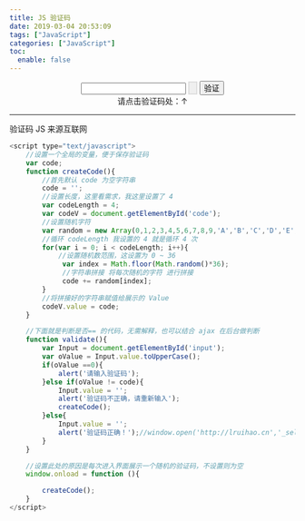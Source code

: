 ```yaml
---
title: JS 验证码
date: 2019-03-04 20:53:09
tags: ["JavaScript"]
categories: ["JavaScript"]
toc:
  enable: false
---
```


<style type="text/css">
	#code{  
        font-family:Arial;  
        font-style:italic;  
        font-weight:bold;  
        border:2px solid #ddd;
        letter-spacing:9px;  
        color:blue;
        font-size: 15px; 
    }
</style>

<script type="text/javascript">
	//设置一个全局的变量，便于保存验证码
    var code;
    function createCode(){
        //首先默认 code 为空字符串
        code = '';
        //设置长度，这里看需求，我这里设置了 4
        var codeLength = 4;
        var codeV = document.getElementById('code');
        //设置随机字符
        var random = new Array('人','徒','知','枯','坐','息','思','为','进','德','之','功','殊','不','知','上','达','之', '士','圆','通','定','慧','体','用','双','修','即','动','而','静','虽','撄','而','宁');
        //循环 codeLength 我设置的 4 就是循环 4 次
        for(var i = 0; i < codeLength; i++){
            //设置随机数范围，这设置为 0 ~ 36
             var index = Math.floor(Math.random()*35);
             //字符串拼接 将每次随机的字符 进行拼接
             code += random[index]; 
        }
        //将拼接好的字符串赋值给展示的 Value
        codeV.value = code;
    }

    //下面就是判断是否== 的代码，无需解释
    function validate(){
        var Input = document.getElementById('input');
        var oValue = Input.value.toUpperCase();
        if(oValue ==0){
            alert('请输入验证码');
        }else if(oValue != code){
            Input.value = '';
            alert('验证码不正确，请重新输入');
            createCode();
        }else{
            Input.value = '';
            alert('验证码正确！');//window.open('http://lruihao.cn','_self');
        }
    }

    //设置此处的原因是每次进入界面展示一个随机的验证码，不设置则为空
    window.onload = function (){

        createCode();
    }
</script>

<div align="center">  
    <input type = "text" id = "input" value="" /> <input type = "button" id="code" onclick="createCode()"/> <input class="btn" type = "button" value = "验证" onclick = "validate()"/> 
    <br/>请点击验证码处：↑ 
</div>

<!--more-->
---
验证码 JS 来源互联网
```javascript 验证码 js
<script type="text/javascript">
	//设置一个全局的变量，便于保存验证码
    var code;
    function createCode(){
        //首先默认 code 为空字符串
        code = '';
        //设置长度，这里看需求，我这里设置了 4
        var codeLength = 4;
        var codeV = document.getElementById('code');
        //设置随机字符
        var random = new Array(0,1,2,3,4,5,6,7,8,9,'A','B','C','D','E','F','G','H','I','J','K','L','M','N','O','P','Q','R', 'S','T','U','V','W','X','Y','Z');
        //循环 codeLength 我设置的 4 就是循环 4 次
        for(var i = 0; i < codeLength; i++){
            //设置随机数范围，这设置为 0 ~ 36
             var index = Math.floor(Math.random()*36);
             //字符串拼接 将每次随机的字符 进行拼接
             code += random[index]; 
        }
        //将拼接好的字符串赋值给展示的 Value
        codeV.value = code;
    }

    //下面就是判断是否== 的代码，无需解释，也可以结合 ajax 在后台做判断
    function validate(){
        var Input = document.getElementById('input');
        var oValue = Input.value.toUpperCase();
        if(oValue ==0){
            alert('请输入验证码');
        }else if(oValue != code){
            Input.value = '';
            alert('验证码不正确，请重新输入');
            createCode();
        }else{
            Input.value = '';
            alert('验证码正确！');//window.open('http://lruihao.cn','_self');
        }
    }

    //设置此处的原因是每次进入界面展示一个随机的验证码，不设置则为空
    window.onload = function (){

        createCode();
    }
</script>
```